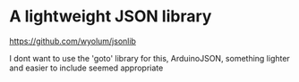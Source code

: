 # A lightweight JSON library 

https://github.com/wyolum/jsonlib

I dont want to use the 'goto' library for this, ArduinoJSON, something lighter and easier to include seemed appropriate
